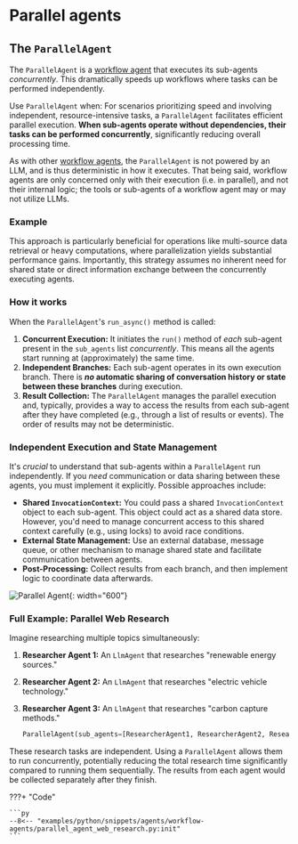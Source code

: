 # Parallel agents

## The `ParallelAgent`

The `ParallelAgent` is a [workflow agent](index.md) that executes its sub-agents *concurrently*. This dramatically speeds up workflows where tasks can be performed independently.

Use `ParallelAgent` when: For scenarios prioritizing speed and involving independent, resource-intensive tasks, a `ParallelAgent` facilitates efficient parallel execution. **When sub-agents operate without dependencies, their tasks can be performed concurrently**, significantly reducing overall processing time.

As with other [workflow agents](index.md), the `ParallelAgent` is not powered by an LLM, and is thus deterministic in how it executes. That being said, workflow agents are only concerned only with their execution (i.e. in parallel), and not their internal logic; the tools or sub-agents of a workflow agent may or may not utilize LLMs.

### Example

This approach is particularly beneficial for operations like multi-source data retrieval or heavy computations, where parallelization yields substantial performance gains. Importantly, this strategy assumes no inherent need for shared state or direct information exchange between the concurrently executing agents.

### How it works

When the `ParallelAgent`'s `run_async()` method is called:

1. **Concurrent Execution:** It initiates the `run()` method of *each* sub-agent present in the `sub_agents` list *concurrently*.  This means all the agents start running at (approximately) the same time.
2. **Independent Branches:**  Each sub-agent operates in its own execution branch.  There is ***no* automatic sharing of conversation history or state between these branches** during execution.
3. **Result Collection:** The `ParallelAgent` manages the parallel execution and, typically, provides a way to access the results from each sub-agent after they have completed (e.g., through a list of results or events). The order of results may not be deterministic.

### Independent Execution and State Management

It's *crucial* to understand that sub-agents within a `ParallelAgent` run independently.  If you *need* communication or data sharing between these agents, you must implement it explicitly.  Possible approaches include:

* **Shared `InvocationContext`:** You could pass a shared `InvocationContext` object to each sub-agent.  This object could act as a shared data store.  However, you'd need to manage concurrent access to this shared context carefully (e.g., using locks) to avoid race conditions.
* **External State Management:**  Use an external database, message queue, or other mechanism to manage shared state and facilitate communication between agents.
* **Post-Processing:** Collect results from each branch, and then implement logic to coordinate data afterwards.

![Parallel Agent](../../assets/parallel-agent.png){: width="600"}

### Full Example: Parallel Web Research

Imagine researching multiple topics simultaneously:

1. **Researcher Agent 1:**  An `LlmAgent` that researches "renewable energy sources."
2. **Researcher Agent 2:**  An `LlmAgent` that researches "electric vehicle technology."
3. **Researcher Agent 3:**  An `LlmAgent` that researches "carbon capture methods."

    ```py
    ParallelAgent(sub_agents=[ResearcherAgent1, ResearcherAgent2, ResearcherAgent3])
    ```

These research tasks are independent.  Using a `ParallelAgent` allows them to run concurrently, potentially reducing the total research time significantly compared to running them sequentially. The results from each agent would be collected separately after they finish.

???+ "Code"

    ```py
    --8<-- "examples/python/snippets/agents/workflow-agents/parallel_agent_web_research.py:init"
    ```
